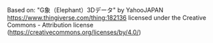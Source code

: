 Based on:
"G象（Elephant）3Dデータ" by YahooJAPAN
https://www.thingiverse.com/thing:182136
licensed under the Creative Commons - Attribution license (https://creativecommons.org/licenses/by/4.0/)